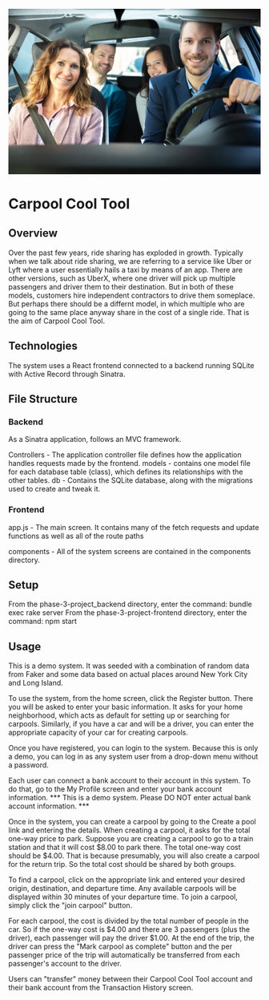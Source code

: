 ![Alt text](/src/carpool_photo.jpg "Carpools rule!")
# Carpool Cool Tool

## Overview
Over the past few years, ride sharing has exploded in growth. Typically when we talk about ride sharing, we are referring to a service like Uber or Lyft where a user essentially hails a taxi by means of an app. There are other versions, such as UberX, where one driver will pick up multiple passengers and driver them to their destination. But in both of these models, customers hire independent contractors to drive them someplace.
But perhaps there should be a differnt model, in which multiple who are going to the same place anyway share in the cost of a single ride. That is the aim of Carpool Cool Tool.

## Technologies
The system uses a React frontend connected to a backend running SQLite with Active Record through Sinatra.

## File Structure
### Backend
As a Sinatra application, follows an MVC framework.

Controllers - The application controller file defines how the application handles requests  made by the frontend.
models - contains one model file for each database table (class), which defines its relationships with the other tables. 
db - Contains the SQLite database, along with the migrations used to create and tweak it.


### Frontend
app.js - The main screen. It contains many of the fetch requests and update functions as well as all of the route paths 

components - All of the system screens are contained in the components directory.
    
## Setup
From the phase-3-project_backend directory, enter the command: bundle exec rake server
From the phase-3-project-frontend directory, enter the command: npm start
## Usage
This is a demo system. It was seeded with a combination of random data from Faker and some data based on actual places around New York City and Long Island.

To use the system, from the home screen, click the Register button. There you will be asked to enter your basic information. It asks for your home neighborhood, which acts as default for setting up or searching for carpools. Similarly, if you have a car and will be a driver, you can enter the appropriate capacity of your car for creating carpools.

Once you have registered, you can login to the system. Because this is only a demo, you can log in as any system user from a drop-down menu without a password.

Each user can connect a bank account to their account in this system. To do that, go to the My Profile screen and enter your bank account information. *** This is a demo system. Please DO NOT enter actual bank account information. ***

Once in the system, you can create a carpool by going to the Create a pool link and entering the details. When creating a carpool, it asks for the total one-way price to park. Suppose you are creating a carpool to go to a train station and that it will cost $8.00 to park there. The total one-way cost should be $4.00. That is because presumably, you will also create a carpool for the return trip. So the total cost should be shared by both groups.

To find a carpool, click on the appropriate link and entered your desired origin, destination, and departure time. Any available carpools will be displayed within 30 minutes of your departure time. To join a carpool, simply click the "join carpool" button.

For each carpool, the cost is divided by the total number of people in the car. So if the one-way cost is $4.00 and there are 3 passengers (plus the driver), each passenger will pay the driver $1.00. At the end of the trip, the driver can press the "Mark carpool as complete" button and the per passenger price of the trip will automatically be transferred from each passenger's account to the driver.

Users can "transfer" money between their Carpool Cool Tool account and their bank account from the Transaction History screen.